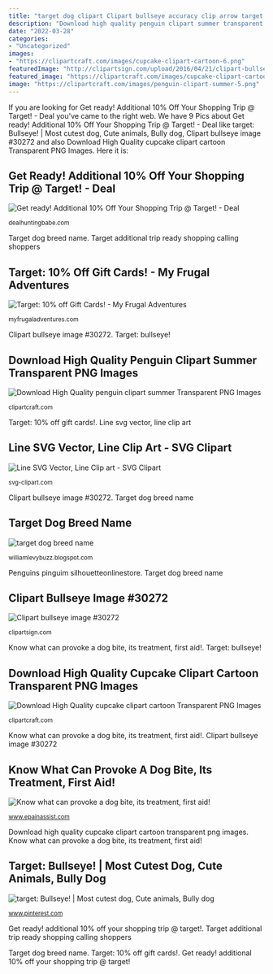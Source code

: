 ```yaml
---
title: "target dog clipart Clipart bullseye accuracy clip arrow target archery eye bulls word transparent icon sign market cliparts svg micrometer fokus career webstockreview"
description: "Download high quality penguin clipart summer transparent png images"
date: "2022-03-28"
categories:
- "Uncategorized"
images:
- "https://clipartcraft.com/images/cupcake-clipart-cartoon-6.png"
featuredImage: "http://clipartsign.com/upload/2016/04/21/clipart-bullseye.png"
featured_image: "https://clipartcraft.com/images/cupcake-clipart-cartoon-6.png"
image: "https://clipartcraft.com/images/penguin-clipart-summer-5.png"
---
```


If you are looking for Get ready! Additional 10% Off Your Shopping Trip @ Target! - Deal you've came to the right web. We have 9 Pics about Get ready! Additional 10% Off Your Shopping Trip @ Target! - Deal like target: Bullseye! | Most cutest dog, Cute animals, Bully dog, Clipart bullseye image #30272 and also Download High Quality cupcake clipart cartoon Transparent PNG Images. Here it is:

## Get Ready! Additional 10% Off Your Shopping Trip @ Target! - Deal

![Get ready! Additional 10% Off Your Shopping Trip @ Target! - Deal](https://dealhuntingbabe.com/wp-content/uploads/2018/09/10-off-target.jpg "Clipart bullseye image #30272")

<small>dealhuntingbabe.com</small>

Target dog breed name. Target additional trip ready shopping calling shoppers

## Target: 10% Off Gift Cards! - My Frugal Adventures

![Target: 10% off Gift Cards! - My Frugal Adventures](https://myfrugaladventures.com/wp-content/uploads/2011/02/target-gift-card-with-dog.jpg "Target additional trip ready shopping calling shoppers")

<small>myfrugaladventures.com</small>

Clipart bullseye image #30272. Target: bullseye!

## Download High Quality Penguin Clipart Summer Transparent PNG Images

![Download High Quality penguin clipart summer Transparent PNG Images](https://clipartcraft.com/images/penguin-clipart-summer-5.png "Clipart bullseye accuracy clip arrow target archery eye bulls word transparent icon sign market cliparts svg micrometer fokus career webstockreview")

<small>clipartcraft.com</small>

Target: 10% off gift cards!. Line svg vector, line clip art

## Line SVG Vector, Line Clip Art - SVG Clipart

![Line SVG Vector, Line Clip art - SVG Clipart](https://svg-clipart.com/clipart/black/tPdwoXC-line-clipart.jpg "Download high quality cupcake clipart cartoon transparent png images")

<small>svg-clipart.com</small>

Clipart bullseye image #30272. Target dog breed name

## Target Dog Breed Name

![target dog breed name](https://lh5.googleusercontent.com/proxy/D58kGcnTTvml1GwlU1ND-PfYwQOiH2er5Y2mC1wRyh228YvEds4i4pLHo4w5OmjkuSM3DrKeD4Kd1tLo0YCitDRHXu2XI52hEbzCc1dQzQMObOo=w1200-h630-p-k-no-nu "Know what can provoke a dog bite, its treatment, first aid!")

<small>williamlevybuzz.blogspot.com</small>

Penguins pinguim silhouetteonlinestore. Target dog breed name

## Clipart Bullseye Image #30272

![Clipart bullseye image #30272](http://clipartsign.com/upload/2016/04/21/clipart-bullseye.png "Get ready! additional 10% off your shopping trip @ target!")

<small>clipartsign.com</small>

Know what can provoke a dog bite, its treatment, first aid!. Target: bullseye!

## Download High Quality Cupcake Clipart Cartoon Transparent PNG Images

![Download High Quality cupcake clipart cartoon Transparent PNG Images](https://clipartcraft.com/images/cupcake-clipart-cartoon-6.png "Get ready! additional 10% off your shopping trip @ target!")

<small>clipartcraft.com</small>

Know what can provoke a dog bite, its treatment, first aid!. Clipart bullseye image #30272

## Know What Can Provoke A Dog Bite, Its Treatment, First Aid!

![Know what can provoke a dog bite, its treatment, first aid!](http://www.epainassist.com/images/Article-Images/first-aid-dog-bite.jpg "Dog bite aid treatment provoke bites steps stings its know risk")

<small>www.epainassist.com</small>

Download high quality cupcake clipart cartoon transparent png images. Know what can provoke a dog bite, its treatment, first aid!

## Target: Bullseye! | Most Cutest Dog, Cute Animals, Bully Dog

![target: Bullseye! | Most cutest dog, Cute animals, Bully dog](https://i.pinimg.com/originals/78/f7/ed/78f7ed733d611951c59008524e1a054d.jpg "Target additional trip ready shopping calling shoppers")

<small>www.pinterest.com</small>

Get ready! additional 10% off your shopping trip @ target!. Target additional trip ready shopping calling shoppers

Target dog breed name. Target: 10% off gift cards!. Get ready! additional 10% off your shopping trip @ target!
